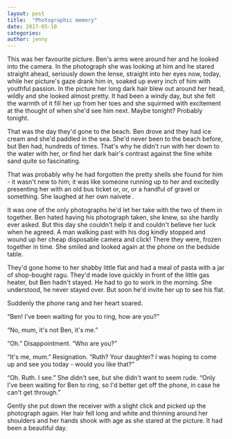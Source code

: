 ```yaml
---
layout: post
title:  "Photographic memory"
date: 2017-05-10
categories: 
author: jenny
---
```

This was her favourite picture. Ben's arms were around her and he looked
into the camera. In the photograph she was looking at him and he stared
straight ahead, seriously down the lense, straight into her eyes now,
today, while her picture's gaze drank him in, soaked up every inch of
him with youthful passion. In the picture her long dark hair blew out
around her head, wildly and she looked almost pretty. It had been a
windy day, but she felt the warmth of it fill her up from her toes and
she squirmed with excitement at the thought of when she'd see him next.
Maybe tonight? Probably tonight.

That was the day they'd gone to the beach. Ben drove and they had ice
cream and she'd paddled in the sea. She'd never been to the beach
before, but Ben had, hundreds of times. That's why he didn't run with
her down to the water with her, or find her dark hair's contrast against
the fine white sand quite so fascinating.

That was probably why he had forgotten the pretty shells she found for
him - it wasn't new to him; it was like someone running up to her and
excitedly presenting her with an old bus ticket or, or, or a handful of
gravel or something. She laughed at her own naivete .

It was one of the only photographs he'd let her take with the two of
them in together. Ben hated having his photograph taken, she knew, so
she hardly ever asked. But this day she couldn't help it and couldn't
believe her luck when he agreed. A man walking past with his dog kindly
stopped and wound up her cheap disposable camera and click! There they
were, frozen together in time. She smiled and looked again at the phone
on the bedside table.

They'd gone home to her shabby little flat and had a meal of pasta with
a jar of shop-bought ragu. They'd made love quickly in front of the
little gas heater, but Ben hadn't stayed. He had to go to work in the
morning. She understood, he never stayed over. But soon he'd invite her
up to see his flat.

Suddenly the phone rang and her heart soared.

“Ben! I've been waiting for you to ring, how are you?”

“No, mum, it's not Ben, it's me.”

“Oh.” Disappointment. “Who are you?”

“It's me, mum.” Resignation. “Ruth? Your daughter? I was hoping to come
up and see you today - would you like that?”

“Oh. Ruth. I see.” She didn't see, but she didn't want to seem rude.
“Only I've been waiting for Ben to ring, so I'd better get off the
phone, in case he can't get through.”

Gently she put down the receiver with a slight click and picked up the
photograph again. Her hair fell long and white and thinning around her
shoulders and her hands shook with age as she stared at the picture. It
had been a beautiful day.
